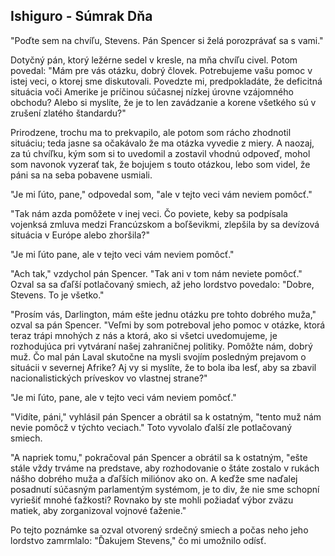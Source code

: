 ## Ishiguro - Súmrak Dňa

"Poďte sem na chvíľu, Stevens.
 Pán Spencer si želá porozprávať sa s vami."

Dotyčný pán, ktorý ležérne sedel v kresle, na mňa chvíľu civel.
Potom povedal:
"Mám pre vás otázku, dobrý človek.
 Potrebujeme vašu pomoc v istej veci, o ktorej sme diskutovali.
 Povedzte mi, predpokladáte, že deficitná situácia voči Amerike je príčinou súčasnej nízkej úrovne vzájomného obchodu?
 Alebo si myslíte, že je to len zavádzanie a korene všetkého sú v zrušení zlatého štandardu?"

Prirodzene, trochu ma to prekvapilo, ale potom som rácho zhodnotil situáciu; teda jasne sa očakávalo že ma otázka vyvedie z miery.
A naozaj, za tú chvíľku, kým som si to uvedomil a zostavil vhodnú odpoveď, mohol som navonok vyzerať tak, že bojujem s touto otázkou, lebo som videl, že páni sa na seba pobavene usmiali.

"Je mi ľúto, pane," odpovedal som, "ale v tejto veci vám neviem pomôcť."

"Tak nám azda pomôžete v inej veci.
 Čo poviete, keby sa podpísala vojenksá zmluva medzi Francúzskom a boľševikmi, zlepšila by sa devízová situácia v Európe alebo zhoršila?"

"Je mi ľúto pane, ale v tejto veci vám neviem pomôcť."

"Ach tak," vzdychol pán Spencer.
"Tak ani v tom nám neviete pomôcť."
Ozval sa sa ďaľší potlačovaný smiech, až jeho lordstvo povedalo: 
"Dobre, Stevens.
 To je všetko."

"Prosím vás, Darlington, mám ešte jednu otázku pre tohto dobrého muža," ozval sa pán Spencer.
"Veľmi by som potreboval jeho pomoc v otázke, ktorá teraz trápi mnohých z nás a ktorá, ako si všetci uvedomujeme, je rozhodujúca pri vytváraní našej zahraničnej politiky.
 Pomôžte nám, dobrý muž.
 Čo mal pán Laval skutočne na mysli svojím posledným prejavom o situácii v severnej Afrike?
 Aj vy si myslíte, že to bola iba lesť, aby sa zbavil nacionalistických príveskov vo vlastnej strane?"

"Je mi ľúto, pane, ale v tejto veci vám neviem pomôcť."

"Vidíte, páni," vyhlásil pán Spencer a obrátil sa k ostatným, "tento muž nám nevie pomôcž v týchto veciach."
Toto vyvolalo ďalší zle potlačovaný smiech.

"A napriek tomu," pokračoval pán Spencer a obrátil sa k ostatným, "ešte stále vždy trváme na predstave, aby rozhodovanie o štáte zostalo v rukách nášho dobrého muža a ďaľších miliónov ako on.
 A keďže sme naďalej posadnutí súčasným parlamentým systémom, je to div, že nie sme schopní vyriešiť mnohé ťažkosti?
 Rovnako by ste mohli požiadať výbor zväzu matiek, aby zorganizoval vojnové ťaženie."

Po tejto poznámke sa ozval otvorený srdečný smiech a počas neho jeho lordstvo zamrmlalo:
"Ďakujem Stevens," čo mi umožnilo odísť.


 



